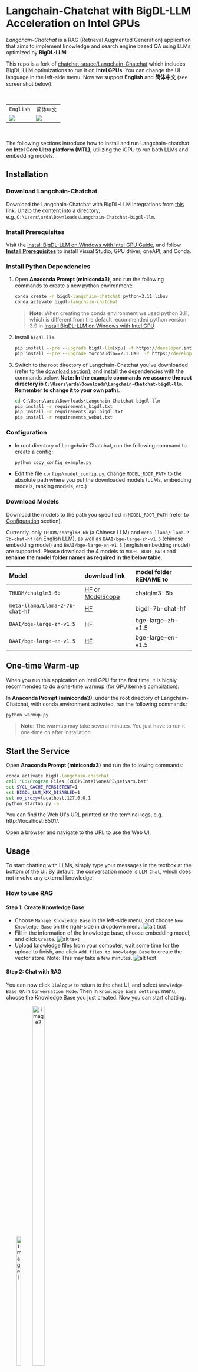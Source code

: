 # Langchain-Chatchat with BigDL-LLM Acceleration on Intel GPUs


*Langchain-Chatchat* is a RAG (Retrieval Augmented Generation) application that aims to implement knowledge and search engine based QA using LLMs optimized by **BigDL-LLM**. 

This repo is a fork of [chatchat-space/Langchain-Chatchat](https://github.com/chatchat-space/Langchain-Chatchat) which includes BigDL-LLM optimizations to run it on **Intel GPUs**. You can change the UI language in the left-side menu. Now we support **English** and **简体中文** (see screenshot below). 

<br/>

<table width="100%">
  <tr>
    <td align="center" width="50%"><code>English</code></td>
    <td align="center" width="50%"><code>简体中文</code></td>
  </tr>
  <tr>
    <td>
      <a href="img/bigdl-ui-en-rag.png"><img src="img/bigdl-ui-en-rag.png"></a>
    </td>
    <td>
      <a href="img/bigdl-ui-chs-rag.png"><img src="img/bigdl-ui-chs-rag.png"></a>
    </td>
  </tr>
</table>

<br/>

The following sections introduce how to install and run Langchain-chatchat on **Intel Core Ultra platform (MTL)**, utilizing the iGPU to run both LLMs and embedding models. 


## Installation

### Download Langchain-Chatchat

Download the Langchain-Chatchat with BigDL-LLM integrations from [this link](https://github.com/intel-analytics/Langchain-Chatchat/archive/refs/heads/bigdl-llm.zip). Unzip the content into a directory, e.g.,`C:\Users\arda\Downloads\Langchain-Chatchat-bigdl-llm`. 

### Install Prerequisites

Visit the [Install BigDL-LLM on Windows with Intel GPU Guide](https://bigdl.readthedocs.io/en/latest/doc/LLM/Quickstart/install_windows_gpu.html), and follow [**Install Prerequisites**](https://bigdl.readthedocs.io/en/latest/doc/LLM/Quickstart/install_windows_gpu.html#install-prerequisites) to install Visual Studio, GPU driver, oneAPI, and Conda.  

### Install Python Dependencies

1.  Open **Anaconda Prompt (miniconda3)**, and run the following commands to create a new python environment:
    ```cmd
    conda create -n bigdl-langchain-chatchat python=3.11 libuv 
    conda activate bigdl-langchain-chatchat
    ```
    > **Note**: When creating the conda environment we used python 3.11, which is different from the default recommended python version 3.9 in [Install BigDL-LLM on Windows with Intel GPU](https://bigdl.readthedocs.io/en/latest/doc/LLM/Quickstart/install_windows_gpu.html)
    > 
2.  Install `bigdl-llm` 
    ```cmd
    pip install --pre --upgrade bigdl-llm[xpu] -f https://developer.intel.com/ipex-whl-stable-xpu
    pip install --pre --upgrade torchaudio==2.1.0a0  -f https://developer.intel.com/ipex-whl-stable-xpu
    ```
3. Switch to the root directory of Langchain-Chatchat you've downloaded (refer to the [download section](#download-langchain-chatchat)), and install the dependencies with the commands below. **Note: In the example commands we assume the root directory is `C:\Users\arda\Downloads\Langchain-Chatchat-bigdl-llm`. Remember to change it to your own path**).
    ```cmd
    cd C:\Users\arda\Downloads\Langchain-Chatchat-bigdl-llm
    pip install -r requirements_bigdl.txt 
    pip install -r requirements_api_bigdl.txt
    pip install -r requirements_webui.txt
    ```

### Configuration
-  In root directory of Langchain-Chatchat, run the following command to create a config:
    ```bash
    python copy_config_example.py
    ```
- Edit the file `configs\model_config.py`, change `MODEL_ROOT_PATH` to the absolute path where you put the downloaded models (LLMs, embedding models, ranking models, etc.)

### Download Models
Download the models to the path you specified in `MODEL_ROOT_PATH` (refer to [Configuration](#configuration) section). 

Currently, only `THUDM/chatglm3-6b` (a Chinese LLM) and `meta-llama/Llama-2-7b-chat-hf` (an English LLM), as well as `BAAI/bge-large-zh-v1.5` (chinese embedding model) and `BAAI/bge-large-en-v1.5` (english embedding model) are supported. Please download the 4 models to `MODEL_ROOT_PATH` and **rename the model folder names as required in the below table.**


| Model | download link | model folder RENAME to |
|:--|:--|:--|
|`THUDM/chatglm3-6b`| [HF](https://huggingface.co/THUDM/chatglm3-6b) or [ModelScope](https://www.modelscope.cn/models/ZhipuAI/chatglm3-6b/summary) | chatglm3-6b |
|`meta-llama/Llama-2-7b-chat-hf`| [HF](https://huggingface.co/meta-llama/Llama-2-7b-chat-hf) | bigdl-7b-chat-hf |
|`BAAI/bge-large-zh-v1.5`| [HF](https://huggingface.co/BAAI/bge-large-zh-v1.5) | bge-large-zh-v1.5 |
|`BAAI/bge-large-en-v1.5`| [HF](https://huggingface.co/BAAI/bge-large-en-v1.5) | bge-large-en-v1.5 |

## One-time Warm-up
When you run this applcation on Intel GPU for the first time, it is highly recommended to do a one-time warmup (for GPU kernels compilation). 

In **Anaconda Prompt (miniconda3)**, under the root directory of Langchain-Chatchat, with conda environment activated, run the following commands:

```cmd
python warmup.py
```

> **Note**: The warmup may take several minutes. You just have to run it one-time on after installation. 

## Start the Service
 Open **Anaconda Prompt (miniconda3)** and run the following commands:
```cmd
conda activate bigdl-langchain-chatchat
call "C:\Program Files (x86)\Intel\oneAPI\setvars.bat"
set SYCL_CACHE_PERSISTENT=1
set BIGDL_LLM_XMX_DISABLED=1
set no_proxy=localhost,127.0.0.1
python startup.py -a
```
You can find the Web UI's URL printted on the terminal logs, e.g. http://localhost:8501/.

Open a browser and navigate to the URL to use the Web UI. 

## Usage

To start chatting with LLMs, simply type your messages in the textbox at the bottom of the UI. By default, the conversation mode is `LLM Chat`, which does not involve any external knowledge. 

### How to use RAG

#### Step 1: Create Knowledge Base

- Choose `Manage Knowledge Base` in the left-side menu, and choose `New Knowledge Base` on the right-side in dropdown menu. 
    ![alt text](img/new-kb.png)
- Fill in the information of the knowledge base, choose embedding model, and click `Create`. 
    ![alt text](img/create-kb.png)
- Upload knowledge files from your computer, wait some time for the upload to finish, and click `Add files to Knowledge Base` to create the vector store. Note: This may take a few minutes. 
    ![alt text](img/build-kb.png)

#### Step 2: Chat with RAG

You can now click `Dialogue` to return to the chat UI, and select `Knowledge Base QA` in `Conversation Mode`. Then in `Knowledge base settings` menu, choose the Knowledge Base you just created. Now you can start chatting. 

<div style="display:inline-block" align="center">
  <img src="img/rag-menu-1.png" alt="image1" width="30%"><img src="img/rag-menu-2.png" alt="image2" width="50%">
</div>


<br/>

For more information about how to use Langchain-Chatchat, refer to Official Quickstart guide in [English README](./README_en.md), or [中文文档](./README_chs.md), as well as the [Full Wiki](https://github.com/chatchat-space/Langchain-Chatchat/wiki/). 


 





